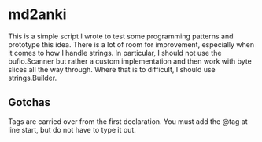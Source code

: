 # md2anki
This is a simple script I wrote to test some programming patterns and prototype this idea.
There is a lot of room for improvement, especially when it comes to how I handle strings.
In particular, I should not use the bufio.Scanner but rather a custom implementation and then work
with byte slices all the way through. Where that is to difficult, I should use strings.Builder.


## Gotchas
Tags are carried over from the first declaration. You must add the @tag at line
start, but do not have to type it out.